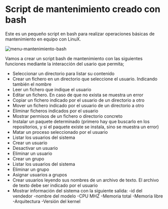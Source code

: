 # Script de mantenimiento creado con bash

Este es un pequeño script en bash para realizar operaciones básicas de mantenimiento en equipo con LinuX.

![menu-mantenimiento-bash](https://github.com/sapoclay/mantenimiento-bash/assets/6242827/31cc542e-959b-4185-b088-b063534b7061)

Vamos a crear un script bash de mantenimiento con las siguientes funciones mediante la interacción del usario que permita;
- Seleccionar un directorio para listar su contenido
- Crear un fichero en un directorio que seleccione el usuario. Indicando también el nombre
- Leer un fichero que indique el usuario
- Editar un fichero. En caso de que no exista se muestra un error
- Copiar un fichero indicado por el usuario de un directorio a otro
- Mover un fichero indicado por el usuario de un directorio a otro
- Eliminar ficheros indicados por el usuario
- Mostrar permisos de un fichero o directorio concreto
- Instalar un paquete determinado (primero hay que buscarlo en los repositorios, y si el paquete existe se instala, sino se muestra un error)
- Matar un proceso seleccionado por el usuario
- Listar los usuarios del sistema
- Crear un usuario
- Desactivar un usuario
- Eliminar un usuario
- Crear un grupo
- Listar los usuarios del sistema
- Eliminar un grupo
- Asignar usuarios a grupos
- Crear usuarios leyendo sus nombres de un archivo de texto. El archivo de texto debe ser indicado por el usuario
- Mostrar información del sistema con la siguiente salida:
    -id del vendedor
    -nombre del modelo
    -CPU MHZ
    -Memoria total
    -Memoria libre
    -Arquitectura
    -Versión del kernel
